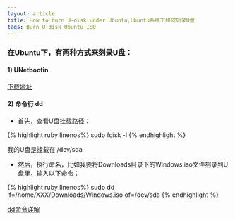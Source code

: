 ```yaml
---
layout: article
title: How to burn U-disk under Ubuntu,Ubuntu系统下如何刻录U盘
tags: Burn U-disk Ubuntu ISO
---
```


### 在Ubuntu下，有两种方式来刻录U盘：  

#### 1) UNetbootin  

[下载地址](https://unetbootin.github.io/)

#### 2) 命令行 dd  

- 首先，查看U盘挂载路径： 

{% highlight  ruby linenos%}
sudo fdisk -l
{% endhighlight %}

我的U盘是挂载在 /dev/sda   

- 然后，执行命名，比如我要将Downloads目录下的Windows.iso文件刻录到U盘里，输入以下命令：

{% highlight ruby linenos%}
 sudo dd if=/home/XXX/Downloads/Windows.iso of=/dev/sda
{% endhighlight %}

[dd命令详解](https://blog.csdn.net/qq_15505637/article/details/77053513)
